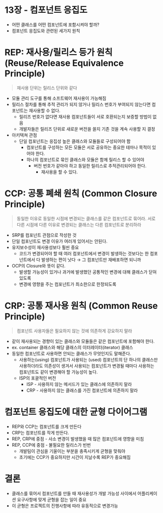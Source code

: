 # 13장 - 컴포넌트 응집도

- 어떤 클래스를 어떤 컴포넌트에 포함시켜야 할까?
- 컴포넌트 응집도와 관련된 세가지 원칙

# REP: 재사용/릴리스 등가 원칙 (Reuse/Release Equivalence Principle)

> 재사용 단위는 릴리스 단위와 같다
> 
- 모듈 관리 도구를 통해 소프트웨어 재사용이 가능해짐
- 릴리스 절차를 통해 추적 관리가 되지 않거나 릴리스 번호가 부여되지 않는다면 컴포넌트는 재사용할 수 없다.
    - 릴리즈 번호가 없다면 재사용 컴포넌트들이 서로 호환되는지 보증할 방법이 없음
    - 개발자들은 릴리즈 단위로 새로운 버전을 쓸지 기존 것을 계속 사용할 지 결정
- 아키텍쳐 관점
    - 단일 컴포넌트는 응집성 높은 클래스와 모듈들로 구성되어야 함
        - 컴포넌트를 구성하는 모든 모듈은 서로 공유하는 중요한 테마나 목적이 있어야 한다.
        - 하나의 컴포넌트로 묶인 클래스와 모듈은 함께 릴리스 할 수 있어야
            - 버전 번호가 같아야 하고 동일한 릴리스로 추적관리되어야 한다.
                - 재사용을 할 수 있다.

# CCP: 공통 폐쇄 원칙 (Common Closure Principle)

> 동일한 이유로 동일한 시점에 변경되는 클래스를 같은 컴포넌트로 묶어라. 서로 다른 시점에 다른 이유로 변경되는 클래스는 다른 컴포넌트로 분리하라
> 
- SRP를 컴포넌트 관점으로 작성한 것
- 단일 컴포넌트도 변경 이유가 여러개 있어서는 안된다.
- 유지보수성이 재사용성보다 훨씬 중요
    - 코드가 변경되어야 할 때 여러 컴포넌트에서 변경이 발생하는 것보다는 한 컴포넌트에서 다 발생하는 편이 낫다 → 그 컴포넌트만 재배포하면 되니까
- OCP의 Closure와 뜻이 같다.
    - 발생할 가능성이 있거나 과거에 발생했던 공통적인 변경에 대해 클래스가 닫혀있도록
    - 변경에 영향을 주는 컴포넌트가 최소한으로 한정되도록

# CRP: 공통 재사용 원칙 (Common Reuse Principle)

> 컴포넌트 사용자들은 필요하지 않는 것에 의존하게 강요하지 말라
> 
- 같이 재사용되는 경향이 있는 클래스와 모듈들은 같은 컴포넌트에 포함해야 한다.
- ex. container 클래스와 해당 클래스의 이터레이터(iterator) 클래스
- 동일한 컴포넌트로 사용하면 안되는 클래스가 무엇인지도 말해준다.
    - 사용하는(using) 컴포넌트가 사용되는 (used) 컴포넌트의 단 하나의 클래스만 사용하더라도 의존성이 생겨서 사용되는 컴포넌트가 변경될 때마다 사용하는 컴포넌트도 같이 변경해야 할 가능성이 높다.
    - ISP의 포괄적인 버전
        - ISP - 사용하지 않는 메서드가 있는 클래스에 의존하지 말라
        - CRP - 사용하지 않는 클래스를 가진 컴포넌트에 의존하지 말라

# 컴포넌트 응집도에 대한 균형 다이어그램

- REP와 CCP는 컴포넌트를 크게 만든다
- CRP는 컴포넌트를 작게 만든다.
- REP, CRP에 중점 - 사소 변경이 발생했을 때 많은 컴포넌트에 영향을 미침
- REP, CCP에 중점 - 불필요한 릴리스가 빈번
    - 개발팀이 관심을 기울이는 부분을 충족시키게 균형을 맞춰야
    - 초기에는 CCP가 중요하지만 시간이 지날수록 REP가 중요해짐

# 결론

- 클래스를 묶어서 컴포넌트를 만들 때 재사용성가 개발 가능성 사이에서 어플리케이션 요구사항에 맞게 균형을 잡는 일이 중요
- 이 균형은 프로젝트의 진행사항에 따라 유동적으로 변경가능
